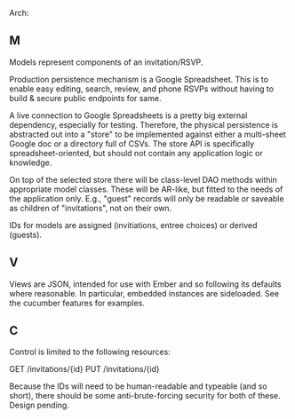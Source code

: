 Arch:

M
-

Models represent components of an invitation/RSVP.

Production persistence mechanism is a Google Spreadsheet. This is to enable easy
editing, search, review, and phone RSVPs without having to build & secure public
endpoints for same.

A live connection to Google Spreadsheets is a pretty big external dependency,
especially for testing. Therefore, the physical persistence is abstracted out
into a "store" to be implemented against either a multi-sheet Google doc or a
directory full of CSVs. The store API is specifically spreadsheet-oriented, but
should not contain any application logic or knowledge.

On top of the selected store there will be class-level DAO methods within
appropriate model classes. These will be AR-like, but fitted to the needs of the
application only. E.g., "guest" records will only be readable or saveable as
children of "invitations", not on their own.

IDs for models are assigned (invitiations, entree choices) or derived (guests).

V
-

Views are JSON, intended for use with Ember and so following its defaults where
reasonable. In particular, embedded instances are sideloaded. See the cucumber
features for examples.

C
-

Control is limited to the following resources:

GET /invitations/{id}
PUT /invitations/{id}

Because the IDs will need to be human-readable and typeable (and so short),
there should be some anti-brute-forcing security for both of these. Design
pending.

